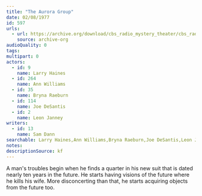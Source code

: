```yaml
---
title: "The Aurora Group"
date: 02/08/1977
id: 597
urls: 
  - url: https://archive.org/download/cbs_radio_mystery_theater/cbs_radio_mystery_theater-0551-0600.zip/cbs_radio_mystery_theater-0551-0600%2Fcbsrmt_0597_the_aurora_group.mp3
    source: archive-org
audioQuality: 0
tags: 
multipart: 0
actors:  
  - id: 9
    name: Larry Haines  
  - id: 264
    name: Ann Williams  
  - id: 35
    name: Bryna Raeburn  
  - id: 114
    name: Joe DeSantis  
  - id: 2
    name: Leon Janney
writers:  
  - id: 13
    name: Sam Dann
searchable: Larry Haines,Ann Williams,Bryna Raeburn,Joe DeSantis,Leon Janney Sam Dann
notes: 
descriptionSource: kf
---
```

A man's troubles begin when he finds a quarter in his new suit that is dated nearly ten years in the future. He starts having visions of the future where he kills his wife. More disconcerting than that, he starts acquiring objects from the future too.